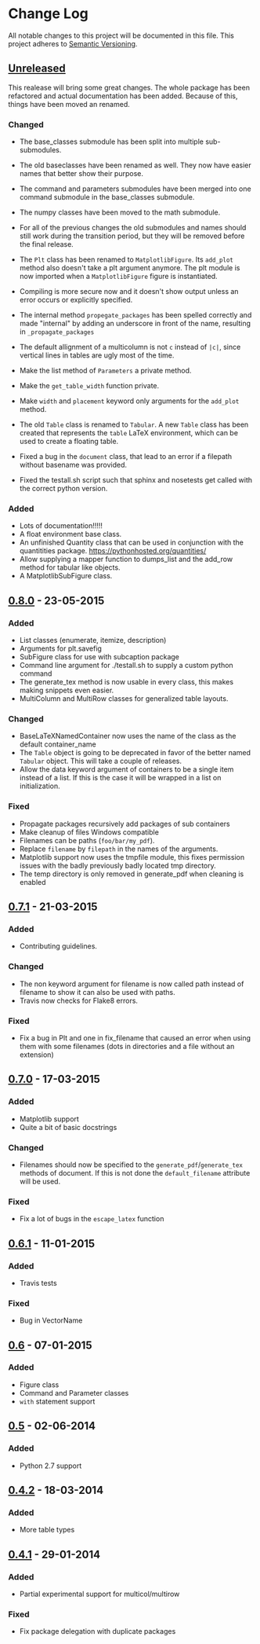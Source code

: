 # Change Log
All notable changes to this project will be documented in this file.
This project adheres to [Semantic Versioning](http://semver.org/).


## [Unreleased][unreleased]
This realease will bring some great changes. The whole package has been
refactored and actual documentation has been added. Because of this, things have
been moved an renamed.

### Changed
- The base_classes submodule has been split into multiple sub-submodules.
- The old baseclasses have been renamed as well. They now have easier names that
    better show their purpose.
- The command and parameters submodules have been merged into one command
    submodule in the base_classes submodule.
- The numpy classes have been moved to the math submodule.
- For all of the previous changes the old submodules and names should still work
    during the transition period, but they will be removed before the final
    release.

- The `Plt` class has been renamed to `MatplotlibFigure`. Its `add_plot` method
    also doesn't take a plt argument anymore. The plt module is now imported
    when a `MatplotlibFigure` figure is instantiated.

- Compiling is more secure now and it doesn't show output unless an error occurs
    or explicitly specified.

- The internal method `propegate_packages` has been spelled correctly and made
    "internal" by adding an underscore in front of the name, resulting in
    `_propagate_packages`

- The default allignment of a multicolumn is not `c` instead of `|c|`, since
    vertical lines in tables are ugly most of the time.

- Make the list method of `Parameters` a private method.

- Make the `get_table_width` function private.

- Make `width` and `placement` keyword only arguments for the `add_plot` method.

- The old `Table` class is renamed to `Tabular`. A new `Table` class has been
    created that represents the `table` LaTeX environment, which can be used to
    create a floating table.
    
- Fixed a bug in the `document` class, that lead to an error if a filepath without basename was provided.
    
- Fixed the testall.sh script such that sphinx and nosetests get called with the correct python version.

### Added
- Lots of documentation!!!!!
- A float environment base class.
- An unfinished Quantity class that can be used in conjunction with the
    quantitities package. https://pythonhosted.org/quantities/
- Allow supplying a mapper function to dumps\_list and the add\_row method for
    tabular like objects.
- A MatplotlibSubFigure class.

## [0.8.0] - 23-05-2015
### Added
- List classes (enumerate, itemize, description)
- Arguments for plt.savefig
- SubFigure class for use with subcaption package
- Command line argument for ./testall.sh to supply a custom python command
- The generate_tex method is now usable in every class, this makes making
    snippets even easier.
- MultiColumn and MultiRow classes for generalized table layouts.

### Changed
- BaseLaTeXNamedContainer now uses the name of the class as the default
    container_name
- The `Table` object is going to be deprecated in favor of the better named
    `Tabular` object. This will take a couple of releases.
- Allow the data keyword argument of containers to be a single item instead of a
    list. If this is the case it will be wrapped in a list on initialization.

### Fixed
- Propagate packages recursively add packages of sub containers
- Make cleanup of files Windows compatible
- Filenames can be paths (`foo/bar/my_pdf`).
- Replace `filename` by `filepath` in the names of the arguments.
- Matplotlib support now uses the tmpfile module, this fixes permission issues
    with the badly previously badly located tmp directory.
- The temp directory is only removed in generate_pdf when cleaning is
    enabled


## [0.7.1] - 21-03-2015
### Added
- Contributing guidelines.

### Changed
- The non keyword argument for filename is now called path instead of filename
    to show it can also be used with paths.
- Travis now checks for Flake8 errors.

### Fixed
- Fix a bug in Plt and one in fix_filename that caused an error when using them
    with some filenames (dots in directories and a file without an extension)


## [0.7.0] - 17-03-2015
### Added
- Matplotlib support
- Quite a bit of basic docstrings

### Changed
- Filenames should now be specified to the `generate_pdf`/`generate_tex`
  methods of document. If this is not done the `default_filename` attribute
  will be used.

### Fixed
- Fix a lot of bugs in the `escape_latex` function


## [0.6.1] - 11-01-2015
### Added
- Travis tests

### Fixed
- Bug in VectorName


## [0.6] - 07-01-2015
### Added
- Figure class
- Command and Parameter classes
- `with` statement support


## [0.5] - 02-06-2014
### Added
- Python 2.7 support


## [0.4.2] - 18-03-2014
### Added
- More table types


## [0.4.1] - 29-01-2014
### Added
- Partial experimental support for multicol/multirow

### Fixed
- Fix package delegation with duplicate packages


[unreleased]: https://github.com/JelteF/PyLaTeX/compare/v0.8.0...HEAD
[0.8.0]: https://github.com/JelteF/PyLaTeX/compare/v0.7.1...v0.8.0
[0.7.1]: https://github.com/JelteF/PyLaTeX/compare/v0.7.0...v0.7.1
[0.7.0]: https://github.com/JelteF/PyLaTeX/compare/v0.6.1...v0.7.0
[0.6.1]: https://github.com/JelteF/PyLaTeX/compare/v0.6...v0.6.1
[0.6]: https://github.com/JelteF/PyLaTeX/compare/v0.5...v0.6
[0.5]: https://github.com/JelteF/PyLaTeX/compare/v0.4.2...v0.5
[0.4.2]: https://github.com/JelteF/PyLaTeX/compare/v0.4.1...v0.4.2
[0.4.1]: https://github.com/JelteF/PyLaTeX/compare/68ddef6bc43a5dff42105c3a38068d87d99d049f...v0.4.1
